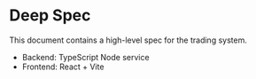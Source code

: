 # Deep Spec

This document contains a high-level spec for the trading system.

- Backend: TypeScript Node service
- Frontend: React + Vite
